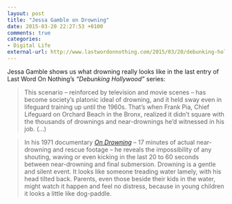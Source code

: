 ```yaml
---
layout: post
title: "Jessa Gamble on Drowning"
date: 2015-03-20 22:27:53 +0100
comments: true
categories: 
- Digital Life
external-url: http://www.lastwordonnothing.com/2015/03/20/debunking-hollywood-drowning/
---
```


Jessa Gamble shows us what drowning really looks like in the last entry of Last Word On Nothing’s _“Debunking Hollywood”_ series:

> This scenario – reinforced by television and movie scenes – has become society’s platonic ideal of drowning, and it held sway even in lifeguard training up until the 1960s. That’s when Frank Pia, Chief Lifeguard on Orchard Beach in the Bronx, realized it didn’t square with the thousands of drownings and near-drownings he’d witnessed in his job. (...)

> In his 1971 documentary _[On Drowning](http://www.pia-enterprises.com/watersafety.html)_ – 17 minutes of actual near-drowning and rescue footage – he reveals the impossibility of any shouting, waving or even kicking in the last 20 to 60 seconds between near-drowning and final submersion. Drowning is a gentle and silent event. It looks like someone treading water lamely, with his head tilted back. Parents, even those beside their kids in the water, might watch it happen and feel no distress, because in young children it looks a little like dog-paddle.